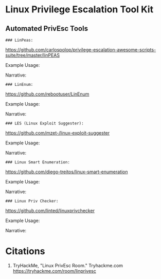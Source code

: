 # Linux Privilege Escalation Tool Kit

  ## Automated PrivEsc Tools 
    
    ### LinPeas:
https://github.com/carlospolop/privilege-escalation-awesome-scripts-suite/tree/master/linPEAS

Example Usage:

Narrative:

    ### LinEnum: 
https://github.com/rebootuser/LinEnum

Example Usage:

Narrative:

    ### LES (Linux Exploit Suggester): 
https://github.com/mzet-/linux-exploit-suggester

Example Usage:

Narrative:

    ### Linux Smart Enumeration: 
https://github.com/diego-treitos/linux-smart-enumeration

Example Usage:

Narrative:

    ### Linux Priv Checker: 
https://github.com/linted/linuxprivchecker

Example Usage:

Narrative:

# Citations
1. TryHackMe, "Linux PrivEsc Room." Tryhackme.com https://tryhackme.com/room/linprivesc
